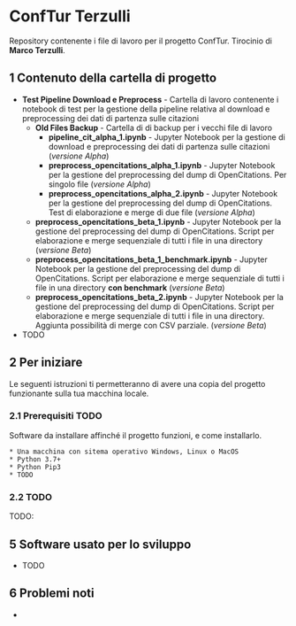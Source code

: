 # ConfTur Terzulli
Repository contenente i file di lavoro per il progetto ConfTur. Tirocinio di **Marco Terzulli**.

## 1 Contenuto della cartella di progetto
 * **Test Pipeline Download e Preprocess** - Cartella di lavoro contenente i notebook di test per la gestione della pipeline relativa al download e preprocessing dei dati di partenza sulle citazioni
	* **Old Files Backup** - Cartella di di backup per i vecchi file di lavoro
		*  **pipeline_cit_alpha_1.ipynb** - Jupyter Notebook per la gestione di download e preprocessing dei dati di partenza sulle citazioni (*versione Alpha*)
		*  **preprocess_opencitations_alpha_1.ipynb** - Jupyter Notebook per la gestione del preprocessing del dump di OpenCitations. Per singolo file (*versione Alpha*)
		*  **preprocess_opencitations_alpha_2.ipynb** - Jupyter Notebook per la gestione del preprocessing del dump di OpenCitations. Test di elaborazione e merge di due file (*versione Alpha*)
	*  **preprocess_opencitations_beta_1.ipynb** - Jupyter Notebook per la gestione del preprocessing del dump di OpenCitations. Script per elaborazione e merge sequenziale di tutti i file in una directory (*versione Beta*)
	*  **preprocess_opencitations_beta_1_benchmark.ipynb** - Jupyter Notebook per la gestione del preprocessing del dump di OpenCitations.  Script per elaborazione e merge sequenziale di tutti i file in una directory **con benchmark** (*versione Beta*)
	*  **preprocess_opencitations_beta_2.ipynb** - Jupyter Notebook per la gestione del preprocessing del dump di OpenCitations.  Script per elaborazione e merge sequenziale di tutti i file in una directory. Aggiunta possibilità di merge con CSV parziale. (*versione Beta*)
 * TODO
 
 
## 2 Per iniziare

Le seguenti istruzioni ti permetteranno di avere una copia del progetto funzionante sulla tua macchina locale.

### 2.1 Prerequisiti TODO

Software da installare affinché il progetto funzioni, e come installarlo.

```
* Una macchina con sitema operativo Windows, Linux o MacOS
* Python 3.7+
* Python Pip3
* TODO
```

### 2.2 TODO

TODO: <br />



## 5 Software usato per lo sviluppo
* TODO

## 6 Problemi noti

* 
